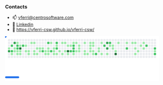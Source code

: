 ### Contacts

- 📫 vferri@centrosoftware.com
- 👔 [Linkedin](https://www.linkedin.com/in/vittorio-ferri-43ba63202/)
- 📃 https://vferri-csw.github.io/vferri-csw/

<picture>
  <source
    media="(prefers-color-scheme: dark)"
    srcset="images/breakout-dark.svg"
  />
  <source
    media="(prefers-color-scheme: light)"
    srcset="images/breakout-light.svg"
  />
  <img alt="Breakout Game" src="images/breakout-light.svg" />
</picture>
